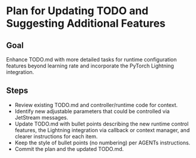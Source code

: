 # Plan for Updating TODO and Suggesting Additional Features

## Goal
Enhance TODO.md with more detailed tasks for runtime configuration features beyond learning rate and incorporate the PyTorch Lightning integration.

## Steps
- Review existing TODO.md and controller/runtime code for context.
- Identify new adjustable parameters that could be controlled via JetStream messages.
- Update TODO.md with bullet points describing the new runtime control features, the Lightning integration via callback or context manager, and clearer instructions for each item.
- Keep the style of bullet points (no numbering) per AGENTs instructions.
- Commit the plan and the updated TODO.md.

